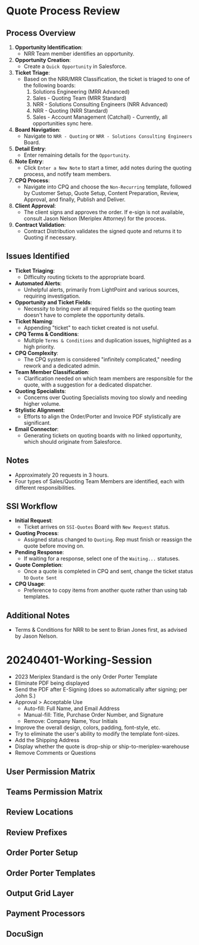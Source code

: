 # Quote Process Review

## Process Overview

1. **Opportunity Identification**:
    - NRR Team member identifies an opportunity.
2. **Opportunity Creation**:
    - Create a `Quick Opportunity` in Salesforce.
3. **Ticket Triage**:
    - Based on the NRR/MRR Classification, the ticket is triaged to one of the following boards:
        1. Solutions Engineering (MRR Advanced)
        2. Sales - Quoting Team (MRR Standard)
        3. NRR - Solutions Consulting Engineers (NRR Advanced)
        4. NRR - Quoting (NRR Standard)
        5. Sales - Account Management (Catchall) - Currently, all opportunities sync here.
4. **Board Navigation**:
    - Navigate to `NRR - Quoting` or `NRR - Solutions Consulting Engineers` Board.
5. **Detail Entry**:
    - Enter remaining details for the `Opportunity`.
6. **Note Entry**:
    - Click `Enter a New Note` to start a timer, add notes during the quoting process, and notify team members.
7. **CPQ Process**:
    - Navigate into CPQ and choose the `Non-Recurring` template, followed by Customer Setup, Quote Setup, Content Preparation, Review, Approval, and finally, Publish and Deliver.
8. **Client Approval**:
    - The client signs and approves the order. If e-sign is not available, consult Jason Nelson (Meriplex Attorney) for the process.
9. **Contract Validation**:
    - Contract Distribution validates the signed quote and returns it to Quoting if necessary.

## Issues Identified

- **Ticket Triaging**:
    - Difficulty routing tickets to the appropriate board.
- **Automated Alerts**:
    - Unhelpful alerts, primarily from LightPoint and various sources, requiring investigation.
- **Opportunity and Ticket Fields**:
    - Necessity to bring over all required fields so the quoting team doesn't have to complete the opportunity details.
- **Ticket Naming**:
    - Appending "ticket" to each ticket created is not useful.
- **CPQ Terms & Conditions**:
    - Multiple `Terms & Conditions` and duplication issues, highlighted as a high priority.
- **CPQ Complexity**:
    - The CPQ system is considered "infinitely complicated," needing rework and a dedicated admin.
- **Team Member Classification**:
    - Clarification needed on which team members are responsible for the quote, with a suggestion for a dedicated dispatcher.
- **Quoting Specialists**:
    - Concerns over Quoting Specialists moving too slowly and needing higher volume.
- **Stylistic Alignment**:
    - Efforts to align the Order/Porter and Invoice PDF stylistically are significant.
- **Email Connector**:
    - Generating tickets on quoting boards with no linked opportunity, which should originate from Salesforce.

## Notes

- Approximately 20 requests in 3 hours.
- Four types of Sales/Quoting Team Members are identified, each with different responsibilities.

## SSI Workflow

- **Initial Request**:
    - Ticket arrives on `SSI-Quotes` Board with `New Request` status.
- **Quoting Process**:
    - Assigned status changed to `Quoting`. Rep must finish or reassign the quote before moving on.
- **Pending Response**:
    - If waiting for a response, select one of the `Waiting...` statuses.
- **Quote Completion**:
    - Once a quote is completed in CPQ and sent, change the ticket status to `Quote Sent`
- **CPQ Usage**:
    - Preference to copy items from another quote rather than using tab templates.

## Additional Notes

- Terms & Conditions for NRR to be sent to Brian Jones first, as advised by Jason Nelson.

# 20240401-Working-Session
- 2023 Meriplex Standard is the only Order Porter Template
- Eliminate PDF being displayed
- Send the PDF after E-Signing (does so automatically after signing; per John S.)
- Approval > Acceptable Use 
	- Auto-fill: Full Name, and Email Address
	- Manual-fill: Title, Purchase Order Number, and Signature
	- Remove: Company Name, Your Initials
- Improve the overall design, colors, padding, font-style, etc.
- Try to eliminate the user's ability to modify the template font-sizes.
- Add the Shipping Address
- Display whether the quote is drop-ship or ship-to-meriplex-warehouse
- Remove Comments or Questions
## User Permission Matrix
## Teams Permission Matrix
## Review Locations
## Review Prefixes
## Order Porter Setup
## Order Porter Templates
## Output Grid Layer
## Payment Processors
## DocuSign

